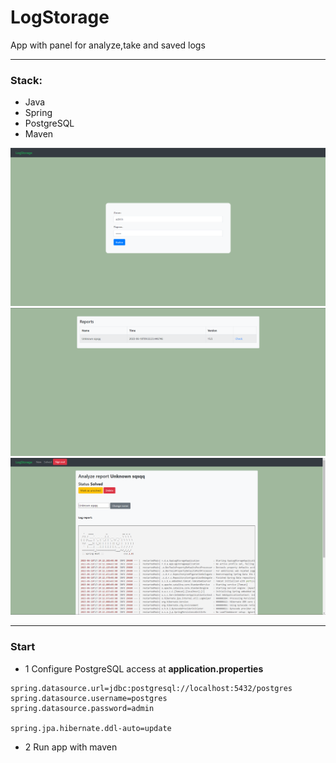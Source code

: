 # LogStorage
App with panel for analyze,take and saved logs

___

### Stack:
- Java
- Spring
- PostgreSQL
- Maven 


![Текст с описанием картинки](/images/Screenshot_17.png)
![Текст с описанием картинки](/images/img.png)
![Текст с описанием картинки](/images/img_1.png)

___

### Start
- 1 Configure PostgreSQL access at **application.properties**
```properties
spring.datasource.url=jdbc:postgresql://localhost:5432/postgres
spring.datasource.username=postgres
spring.datasource.password=admin

spring.jpa.hibernate.ddl-auto=update
```
- 2  Run app with maven
